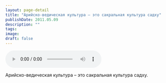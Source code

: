 ```yaml
---
layout: page-detail
title: "Арийско-ведическая культура – это сакральная культура садху"
publishDate: 2011.05.09
description: ""
tags:
image:
draft: false
---
```


<audio title="2011.05.09 - Арийско-ведическая культура – это сакральная культура садху.mp3" src="/upload/iblock/f6a/f6a7b4d72b89fa6c18c65adfc0bd39ab.mp3" controls=""></audio>

 Арийско-ведическая культура – это сакральная культура садху. 

  
